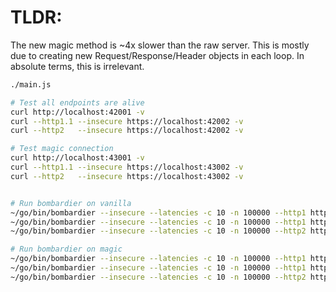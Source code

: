 # TLDR:

The new magic method is ~4x slower than the raw server. This is mostly due to creating new Request/Response/Header objects in each loop.
In absolute terms, this is irrelevant.
```sh 
./main.js

# Test all endpoints are alive
curl http://localhost:42001 -v
curl --http1.1 --insecure https://localhost:42002 -v
curl --http2   --insecure https://localhost:42002 -v

# Test magic connection
curl http://localhost:43001 -v
curl --http1.1 --insecure https://localhost:43002 -v
curl --http2   --insecure https://localhost:43002 -v


# Run bombardier on vanilla
~/go/bin/bombardier --insecure --latencies -c 10 -n 100000 --http1 http://localhost:42001/plain-http1
~/go/bin/bombardier --insecure --latencies -c 10 -n 100000 --http1 https://localhost:42002/tls-http1.1
~/go/bin/bombardier --insecure --latencies -c 10 -n 100000 --http2 https://localhost:42002/tls-http2

# Run bombardier on magic
~/go/bin/bombardier --insecure --latencies -c 10 -n 100000 --http1 http://localhost:43001/plain-http1
~/go/bin/bombardier --insecure --latencies -c 10 -n 100000 --http1 https://localhost:43002/tls-http1.1
~/go/bin/bombardier --insecure --latencies -c 10 -n 100000 --http2 https://localhost:43002/tls-http2

```